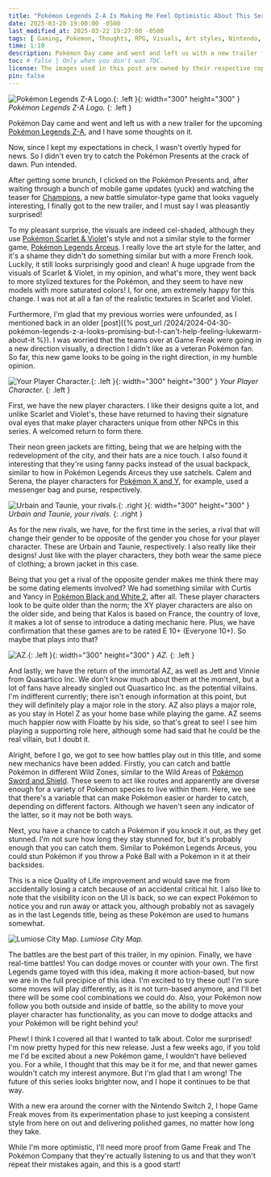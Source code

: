 ```yaml
---
title: "Pokémon Legends Z-A Is Making Me Feel Optimistic About This Series Again!"
date: 2025-03-20 19:00:00 -0500
last_modified_at: 2025-03-22 19:27:00 -0500
tags: [ Gaming, Pokemon, Thoughts, RPG, Visuals, Art styles, Nintendo, Game Freak, The Pokemon Company, Follow-up, Impressions]
time: 1:10
description: Pokémon Day came and went and left us with a new trailer for the upcoming Pokémon Legends Z-A, and I have some thoughts on it.
toc: # false | Only when you don't wan TOC.  
license: The images used in this post are owned by their respective copyright owners. All rights reserved. 
pin: false
---
```


![Pokémon Legends Z-A Logo.](/assets/images/2025-03-20-pokemon-legends-z-a-is-making-me-feel-optimistic-about-this-series-again/pokemon-legends-z-a-logo.jpg){: .left }{: width="300" height="300" }
_Pokémon Legends Z-A Logo._
{: .left }

Pokémon Day came and went and left us with a new trailer for the upcoming [Pokémon Legends Z-A](https://legends.pokemon.com/en-us/), and I have some thoughts on it.

Now, since I kept my expectations in check, I wasn't overtly hyped for news. So I didn't even try to catch the Pokémon Presents at the crack of dawn. Pun intended.

After getting some brunch, I clicked on the Pokémon Presents and, after waiting through a bunch of mobile game updates (yuck) and watching the teaser for [Champions](https://champions.pokemon.com/en-us/), a new battle simulator-type game that looks vaguely interesting, I finally got to the new trailer, and I must say I was pleasantly surprised!

To my pleasant surprise, the visuals are indeed cel-shaded, although they use [Pokémon Scarlet & Violet](https://scarletviolet.pokemon.com/en-us/)'s style and not a similar style to the former game, [Pokémon Legends Arceus](https://legends.arceus.pokemon.com/en-us/). I really love the art style for the latter, and it's a shame they didn't do something similar but with a more French look. Luckily, it still looks surprisingly good and clean! A huge upgrade from the visuals of Scarlet & Violet, in my opinion, and what's more, they went back to more stylized textures for the Pokémon, and they seem to have new models with more saturated colors! I, for one, am extremely happy for this change. I was not at all a fan of the realistic textures in Scarlet and Violet.

Furthermore, I'm glad that my previous worries were unfounded, as I mentioned back in an older [post]({% post_url /2024/2024-04-30-pokémon-legends-z-a-looks-promising-but-I-can't-help-feeling-lukewarm-about-it %}). I was worried that the teams over at Game Freak were going in a new direction visually, a direction I didn't like as a veteran Pokémon fan. So far, this new game looks to be going in the right direction, in my humble opinion.

![Your Player Character.](/assets/images/2025-03-20-pokemon-legends-z-a-is-making-me-feel-optimistic-about-this-series-again/pokemon-legends-z-a-player-characters.jpg){: .left }{: width="300" height="300" }
_Your Player Character._
{: .left }

First, we have the new player characters. I like their designs quite a lot, and unlike Scarlet and Violet's, these have returned to having their signature oval eyes that make player characters unique from other NPCs in this series. A welcomed return to form there.

Their neon green jackets are fitting, being that we are helping with the redevelopment of the city, and their hats are a nice touch. I also found it interesting that they're using fanny packs instead of the usual backpack, similar to how in Pokémon Legends Arceus they use satchels. Calem and Serena, the player characters for [Pokémon X and Y](https://www.pokemon.com/us/pokemon-video-games/pokemon-x-and-pokemon-y), for example, used a messenger bag and purse, respectively.

![Urbain and Taunie, your rivals.](/assets/images/2025-03-20-pokemon-legends-z-a-is-making-me-feel-optimistic-about-this-series-again/pokemon-legends-z-a-rivals-urbain-and-taunie.jpg){: .right }{: width="300" height="300" }
_Urbain and Taunie, your rivals._
{: .right }

As for the new rivals, we have, for the first time in the series, a rival that will change their gender to be opposite of the gender you chose for your player character. These are Urbain and Taunie, respectively. I also really like their designs! Just like with the player characters, they both wear the same piece of clothing; a brown jacket in this case.

Being that you get a rival of the opposite gender makes me think there may be some dating elements involved? We had something similar with Curtis and Yancy in [Pokémon Black and White 2](https://www.pokemon.com/us/pokemon-video-games/pokemon-black-version-2-and-pokemon-white-version-2), after all. These player characters look to be quite older than the norm; the XY player characters are also on the older side, and being that Kalos is based on France, the country of love, it makes a lot of sense to introduce a dating mechanic here. Plus, we have confirmation that these games are to be rated E 10+ (Everyone 10+). So maybe that plays into that?

![AZ.](/assets/images/2025-03-20-pokemon-legends-z-a-is-making-me-feel-optimistic-about-this-series-again/pokemon-legends-z-a-az.jpg){: .left }{: width="300" height="300" }
_AZ._
{: .left }

And lastly, we have the return of the immortal AZ, as well as Jett and Vinnie from Quasartico Inc. We don't know much about them at the moment, but a lot of fans have already singled out Quasartico Inc. as the potential villains. I'm indifferent currently; there isn't enough information at this point, but they will definitely play a major role in the story. AZ also plays a major role, as you stay in Hotel Z as your home base while playing the game. AZ seems much happier now with Floatte by his side, so that's great to see! I see him playing a supporting role here, although some had said that he could be the real villain, but I doubt it.

Alright, before I go, we got to see how battles play out in this title, and some new mechanics have been added. Firstly, you can catch and battle Pokémon in different Wild Zones, similar to the Wild Areas of [Pokémon Sword and Shield](https://swordshield.pokemon.com/en-us/). These seem to act like routes and apparently are diverse enough for a variety of Pokémon species to live within them. Here, we see that there's a variable that can make Pokémon easier or harder to catch, depending on different factors. Although we haven't seen any indicator of the latter, so it may not be both ways.

Next, you have a chance to catch a Pokémon if you knock it out, as they get stunned. I'm not sure how long they stay stunned for, but it's probably enough that you can catch them. Similar to Pokémon Legends Arceus, you could stun Pokémon if you throw a Poké Ball with a Pokémon in it at their backsides.

This is a nice Quality of Life improvement and would save me from accidentally losing a catch because of an accidental critical hit. I also like to note that the visibility icon on the UI is back, so we can expect Pokémon to notice you and run away or attack you, although probably not as savagely as in the last Legends title, being as these Pokémon are used to humans somewhat.

![Lumiose City Map.](/assets/images/2025-03-20-pokemon-legends-z-a-is-making-me-feel-optimistic-about-this-series-again/pokemon-legends-z-a-lumisose-city-map.jpg)
_Lumiose City Map._

The battles are the best part of this trailer, in my opinion. Finally, we have real-time battles! You can dodge moves or counter with your own. The first Legends game toyed with this idea, making it more action-based, but now we are in the full precipice of this idea. I'm excited to try these out! I'm sure some moves will play differently, as it is not turn-based anymore, and I'll bet there will be some cool combinations we could do. Also, your Pokémon now follow you both outside and inside of battle, so the ability to move your player character has functionality, as you can move to dodge attacks and your Pokémon will be right behind you!

Phew! I think I covered all that I wanted to talk about. Color me surprised! I'm now pretty hyped for this new release. Just a few weeks ago, if you told me I'd be excited about a new Pokémon game, I wouldn't have believed you. For a while, I thought that this may be it for me, and that newer games wouldn't catch my interest anymore. But I'm glad that I am wrong! The future of this series looks brighter now, and I hope it continues to be that way.

With a new era around the corner with the Nintendo Switch 2, I hope Game Freak moves from its experimentation phase to just keeping a consistent style from here on out and delivering polished games, no matter how long they take.

While I'm more optimistic, I'll need more proof from Game Freak and The Pokémon Company that they're actually listening to us and that they won't repeat their mistakes again, and this is a good start!
